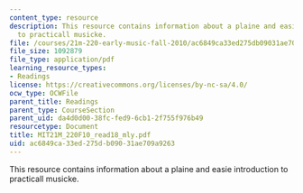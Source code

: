 ```yaml
---
content_type: resource
description: This resource contains information about a plaine and easie introduction
  to practicall musicke.
file: /courses/21m-220-early-music-fall-2010/ac6849ca33ed275db09031ae709a9263_MIT21M_220F10_read18_mly.pdf
file_size: 1092879
file_type: application/pdf
learning_resource_types:
- Readings
license: https://creativecommons.org/licenses/by-nc-sa/4.0/
ocw_type: OCWFile
parent_title: Readings
parent_type: CourseSection
parent_uid: da4d0d00-38fc-fed9-6cb1-2f755f976b49
resourcetype: Document
title: MIT21M_220F10_read18_mly.pdf
uid: ac6849ca-33ed-275d-b090-31ae709a9263
---
```

This resource contains information about a plaine and easie introduction to practicall musicke.